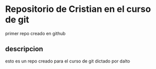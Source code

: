 # Repositorio de Cristian en el curso de git
primer repo creado en github
## descripcion
esto es un repo creado para el curso de git dictado por dalto
